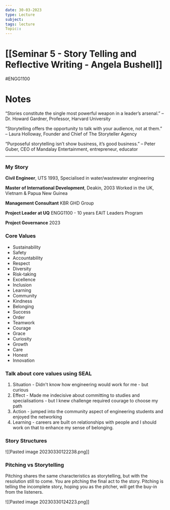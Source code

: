 ```yaml
---
date: 30-03-2023
type: Lecture
subject: 
tags: lecture
Topic:: 
---
```

# [[Seminar 5 - Story Telling and Reflective Writing - Angela Bushell]]
#ENGG1100
# Notes

“Stories constitute the single most powerful weapon in a leader’s arsenal.” – Dr. Howard Gardner, Professor, Harvard University

“Storytelling offers the opportunity to talk with your audience, not at them.” – Laura Holloway, Founder and Chief of The Storyteller Agency

“Purposeful storytelling isn’t show business, it’s good business.” – Peter Guber, CEO of Mandalay Entertainment, entrepreneur, educator

 ---

### My Story

**Civil Engineer**, UTS 1993,
	Specialised in water/wastewater engineering

**Master of International Development**, Deakin, 2003
	Worked in the UK, Vietnam & Papua New Guinea

**Management Consultant**
	KBR
	GHD Group

**Project Leader at UQ**
	ENGG1100 - 10 years
	EAIT Leaders Program

**Project Governance**
	2023

### Core Values
- Sustainability
- Safety
- Accountability
- Respect
- Diversity
- Risk-taking
- Excellence
- Inclusion
- Learning
- Community
- Kindness
- Belonging
- Success
- Order
- Teamwork
- Courage
- Grace
- Curiosity
- Growth
- Care
- Honest
- Innovation


### Talk about core values using SEAL
1. Situation - Didn't know how engineering would work for me - but curious
2. Effect - Made me indecisive about committing to studies and specialisations - but I knew challenge required courage to choose my path
3. Action - jumped into the community aspect of engineering students and enjoyed the networking
4. Learning - careers are built on relationships with people and I should work on that to enhance my sense of belonging.

### Story Structures

![[Pasted image 20230330122238.png]]

### Pitching vs Storytelling

Pitching shares the same characteristics  as storytelling, but with the resolution still to come. You are pitching the final act to the story. Pitching is telling the incomplete story, hoping you as the pitcher, will get the buy-in from the listeners.

![[Pasted image 20230330124223.png]]

